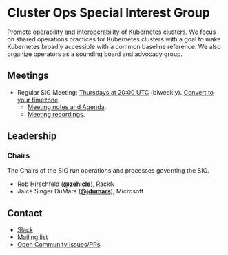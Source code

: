 <!---
This is an autogenerated file!

Please do not edit this file directly, but instead make changes to the
sigs.yaml file in the project root.

To understand how this file is generated, see https://git.k8s.io/community/generator/README.md
-->
# Cluster Ops Special Interest Group

Promote operability and interoperability of Kubernetes clusters. We focus on shared operations practices for Kubernetes clusters with a goal to make Kubernetes broadly accessible with a common baseline reference. We also organize operators as a sounding board and advocacy group.

## Meetings
* Regular SIG Meeting: [Thursdays at 20:00 UTC](https://zoom.us/j/297937771) (biweekly). [Convert to your timezone](http://www.thetimezoneconverter.com/?t=20:00&tz=UTC).
  * [Meeting notes and Agenda](https://docs.google.com/document/d/1IhN5v6MjcAUrvLd9dAWtKcGWBWSaRU8DNyPiof3gYMY/edit#).
  * [Meeting recordings](https://www.youtube.com/watch?v=7uyy37pCk4U&list=PL69nYSiGNLP3b38liicqy6fm2-jWT4FQR).

## Leadership

### Chairs
The Chairs of the SIG run operations and processes governing the SIG.

* Rob Hirschfeld (**[@zehicle](https://github.com/zehicle)**), RackN
* Jaice Singer DuMars (**[@jdumars](https://github.com/jdumars)**), Microsoft

## Contact
* [Slack](https://kubernetes.slack.com/messages/sig-cluster-ops)
* [Mailing list](https://groups.google.com/forum/#!forum/kubernetes-sig-cluster-ops)
* [Open Community Issues/PRs](https://github.com/kubernetes/community/labels/sig%2Fcluster-ops)

<!-- BEGIN CUSTOM CONTENT -->

<!-- END CUSTOM CONTENT -->
